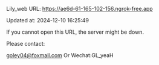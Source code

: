 Lily_web URL: https://ae6d-61-165-102-156.ngrok-free.app

Updated at: 2024-12-10 16:25:49

If you cannot open this URL, the server might be down.

Please contact: 

goley04@foxmail.com Or Wechat:GL_yeaH